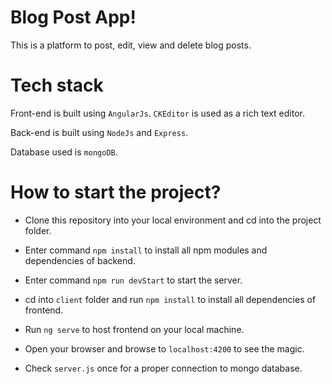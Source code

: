 # Blog Post App!

This is a platform to post, edit, view and delete blog posts.

# Tech stack

Front-end is built using `AngularJs`. `CKEditor` is used as a rich text editor.

Back-end is built using `NodeJs` and `Express`.

Database used is `mongoDB`.

# How to start the project?

- Clone this repository into your local environment and cd into the project folder.
- Enter command `npm install` to install all npm modules and dependencies of backend.
- Enter command `npm run devStart` to start the server.

- cd into `client` folder and run `npm install` to install all dependencies of frontend.
- Run `ng serve` to host frontend on your local machine.
- Open your browser and browse to `localhost:4200` to see the magic.
- Check `server.js` once for a proper connection to mongo database.
